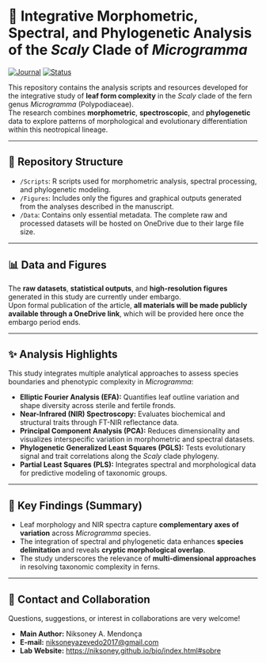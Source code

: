 # 🧬 Integrative Morphometric, Spectral, and Phylogenetic Analysis of the *Scaly* Clade of *Microgramma*

[![Journal](https://img.shields.io/badge/Journal-Plant%20Biology-blue)](https://onlinelibrary.wiley.com/journal/14388677)
[![Status](https://img.shields.io/badge/Status-Submitted-green)]()

This repository contains the analysis scripts and resources developed for the integrative study of **leaf form complexity** in the *Scaly* clade of the fern genus *Microgramma* (Polypodiaceae).  
The research combines **morphometric**, **spectroscopic**, and **phylogenetic** data to explore patterns of morphological and evolutionary differentiation within this neotropical lineage.

---

## 📂 Repository Structure

- `/Scripts`: R scripts used for morphometric analysis, spectral processing, and phylogenetic modeling.   
- `/Figures`: Includes only the figures and graphical outputs generated from the analyses described in the manuscript.
- `/Data`: Contains only essential metadata. The complete raw and processed datasets will be hosted on OneDrive due to their large file size. 

---

## 📊 Data and Figures

The **raw datasets**, **statistical outputs**, and **high-resolution figures** generated in this study are currently under embargo.  
Upon formal publication of the article, **all materials will be made publicly available through a OneDrive link**, which will be provided here once the embargo period ends.

---

## ✨ Analysis Highlights

This study integrates multiple analytical approaches to assess species boundaries and phenotypic complexity in *Microgramma*:

- **Elliptic Fourier Analysis (EFA):** Quantifies leaf outline variation and shape diversity across sterile and fertile fronds.  
- **Near-Infrared (NIR) Spectroscopy:** Evaluates biochemical and structural traits through FT-NIR reflectance data.  
- **Principal Component Analysis (PCA):** Reduces dimensionality and visualizes interspecific variation in morphometric and spectral datasets.  
- **Phylogenetic Generalized Least Squares (PGLS):** Tests evolutionary signal and trait correlations along the *Scaly* clade phylogeny.  
- **Partial Least Squares (PLS):** Integrates spectral and morphological data for predictive modeling of taxonomic groups.   

---

## 🧠 Key Findings (Summary)

- Leaf morphology and NIR spectra capture **complementary axes of variation** across *Microgramma* species.  
- The integration of spectral and phylogenetic data enhances **species delimitation** and reveals **cryptic morphological overlap**.  
- The study underscores the relevance of **multi-dimensional approaches** in resolving taxonomic complexity in ferns.

---

## 🤝 Contact and Collaboration

Questions, suggestions, or interest in collaborations are very welcome!

-   **Main Author:** Niksoney A. Mendonça
-   **E-mail:** niksoneyazevedo2017@gmail.com
-   **Lab Website:** https://niksoney.github.io/bio/index.html#sobre
